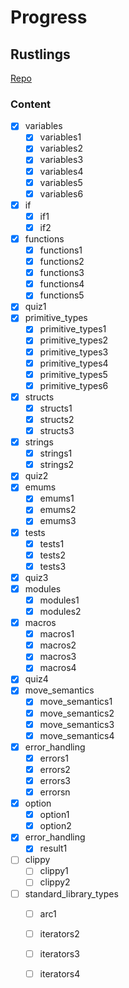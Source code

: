 # Progress

## Rustlings
[Repo](https://github.com/huhn511/rustlings)

### Content
- [x] variables
    - [x] variables1
    - [x] variables2
    - [x] variables3
    - [x] variables4
    - [x] variables5
    - [x] variables6
- [x] if 
    - [x] if1
    - [x] if2
- [x] functions
    - [x] functions1
    - [x] functions2
    - [x] functions3
    - [x] functions4
    - [x] functions5
- [x] quiz1
- [x] primitive_types
    - [x] primitive_types1
    - [x] primitive_types2
    - [x] primitive_types3
    - [x] primitive_types4
    - [x] primitive_types5
    - [x] primitive_types6
- [x] structs
    - [x] structs1
    - [x] structs2
    - [x] structs3
- [x] strings
    - [x] strings1
    - [x] strings2
- [x] quiz2
- [x] emums
    - [x] emums1
    - [x] emums2
    - [x] emums3
- [x] tests
    - [x] tests1
    - [x] tests2
    - [x] tests3
- [x] quiz3
- [x] modules
    - [x] modules1
    - [x] modules2
- [x] macros
    - [x] macros1
    - [x] macros2
    - [x] macros3
    - [x] macros4
- [x] quiz4
- [x] move_semantics
    - [x] move_semantics1
    - [x] move_semantics2
    - [x] move_semantics3
    - [x] move_semantics4
- [x] error_handling
    - [x] errors1
    - [x] errors2
    - [x] errors3
    - [x] errorsn
- [x] option
    - [x] option1
    - [x] option2
- [x] error_handling
    - [x] result1
- [ ] clippy
    - [ ] clippy1
    - [ ] clippy2
- [ ] standard_library_types  
    - [ ] arc1
    - [ ] iterators2
    - [ ] iterators3
    - [ ] iterators4

